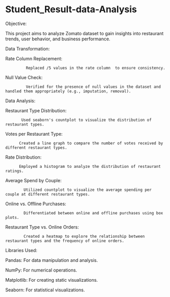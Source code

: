 # Student_Result-data-Analysis
Objective:

This project aims to analyze Zomato dataset to gain insights into restaurant trends, user behavior, and business performance.

Data Transformation:

Rate Column Replacement:

             Replaced /5 values in the rate column  to ensure consistency.

Null Value Check:

             Verified for the presence of null values in the dataset and handled them appropriately (e.g., imputation, removal).
Data Analysis:

Restaurant Type Distribution:

           Used seaborn's countplot to visualize the distribution of restaurant types.

Votes per Restaurant Type:

          Created a line graph to compare the number of votes received by different restaurant types.

Rate Distribution:

          Employed a histogram to analyze the distribution of restaurant ratings.

Average Spend by Couple:

            Utilized countplot to visualize the average spending per couple at different restaurant types.

Online vs. Offline Purchases:

            Differentiated between online and offline purchases using box plots.

Restaurant Type vs. Online Orders:

            Created a heatmap to explore the relationship between restaurant types and the frequency of online orders.

Libraries Used:

Pandas: For data manipulation and analysis.

NumPy: For numerical operations.

Matplotlib: For creating static visualizations.

Seaborn: For statistical visualizations.
